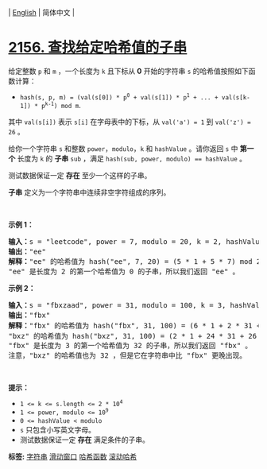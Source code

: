 | [English](README_EN.md) | 简体中文 |

# [2156. 查找给定哈希值的子串](https://leetcode-cn.com/problems/find-substring-with-given-hash-value)
<p>给定整数 <code>p</code>&nbsp;和 <code>m</code>&nbsp;，一个长度为 <code>k</code>&nbsp;且下标从 <strong>0</strong>&nbsp;开始的字符串&nbsp;<code>s</code>&nbsp;的哈希值按照如下函数计算：</p>

<ul>
	<li><code>hash(s, p, m) = (val(s[0]) * p<sup>0</sup> + val(s[1]) * p<sup>1</sup> + ... + val(s[k-1]) * p<sup>k-1</sup>) mod m</code>.</li>
</ul>

<p>其中&nbsp;<code>val(s[i])</code>&nbsp;表示&nbsp;<code>s[i]</code>&nbsp;在字母表中的下标，从&nbsp;<code>val('a') = 1</code> 到&nbsp;<code>val('z') = 26</code>&nbsp;。</p>

<p>给你一个字符串&nbsp;<code>s</code>&nbsp;和整数&nbsp;<code>power</code>，<code>modulo</code>，<code>k</code>&nbsp;和&nbsp;<code>hashValue</code>&nbsp;。请你返回 <code>s</code>&nbsp;中 <strong>第一个</strong> 长度为 <code>k</code>&nbsp;的 <strong>子串</strong>&nbsp;<code>sub</code>&nbsp;，满足<em>&nbsp;</em><code>hash(sub, power, modulo) == hashValue</code>&nbsp;。</p>

<p>测试数据保证一定 <strong>存在</strong>&nbsp;至少一个这样的子串。</p>

<p><strong>子串</strong> 定义为一个字符串中连续非空字符组成的序列。</p>

<p>&nbsp;</p>

<p><strong>示例 1：</strong></p>

<pre><b>输入：</b>s = "leetcode", power = 7, modulo = 20, k = 2, hashValue = 0
<strong>输出：</strong>"ee"
<strong>解释：</strong>"ee" 的哈希值为 hash("ee", 7, 20) = (5 * 1 + 5 * 7) mod 20 = 40 mod 20 = 0 。
"ee" 是长度为 2 的第一个哈希值为 0 的子串，所以我们返回 "ee" 。
</pre>

<p><strong>示例 2：</strong></p>

<pre><b>输入：</b>s = "fbxzaad", power = 31, modulo = 100, k = 3, hashValue = 32
<b>输出：</b>"fbx"
<b>解释：</b>"fbx" 的哈希值为 hash("fbx", 31, 100) = (6 * 1 + 2 * 31 + 24 * 31<sup>2</sup>) mod 100 = 23132 mod 100 = 32 。
"bxz" 的哈希值为 hash("bxz", 31, 100) = (2 * 1 + 24 * 31 + 26 * 31<sup>2</sup>) mod 100 = 25732 mod 100 = 32 。
"fbx" 是长度为 3 的第一个哈希值为 32 的子串，所以我们返回 "fbx" 。
注意，"bxz" 的哈希值也为 32 ，但是它在字符串中比 "fbx" 更晚出现。
</pre>

<p>&nbsp;</p>

<p><strong>提示：</strong></p>

<ul>
	<li><code>1 &lt;= k &lt;= s.length &lt;= 2 * 10<sup>4</sup></code></li>
	<li><code>1 &lt;= power, modulo &lt;= 10<sup>9</sup></code></li>
	<li><code>0 &lt;= hashValue &lt; modulo</code></li>
	<li><code>s</code>&nbsp;只包含小写英文字母。</li>
	<li>测试数据保证一定 <strong>存在</strong>&nbsp;满足条件的子串。</li>
</ul>

**标签:**  [字符串](https://leetcode-cn.com/tag/string) [滑动窗口](https://leetcode-cn.com/tag/sliding-window) [哈希函数](https://leetcode-cn.com/tag/hash-function) [滚动哈希](https://leetcode-cn.com/tag/rolling-hash) 